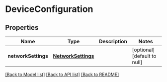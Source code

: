 # DeviceConfiguration
## Properties

Name | Type | Description | Notes
------------ | ------------- | ------------- | -------------
**networkSettings** | [**NetworkSettings**](NetworkSettings.md) |  | [optional] [default to null]

[[Back to Model list]](../README.md#documentation-for-models) [[Back to API list]](../README.md#documentation-for-api-endpoints) [[Back to README]](../README.md)

